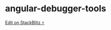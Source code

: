 # angular-debugger-tools

[Edit on StackBlitz ⚡️](https://stackblitz.com/edit/angular-debugger-tools)
